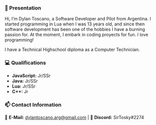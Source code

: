 ### 👋 Presentation

Hi, I’m Dylan Toscano, a Software Developer and Pilot from Argentina.
I started programming in Lua when I was 13 years old, and since then software development has been one of the hobbies I have a burning passion for.
At the moment, I embark in coding proyects for fun. I love programming!

I have a Technical Highschool diploma as a Computer Technician.

### 💻 Qualifications

- **JavaScript:** Jr/SSr
- **Java:** Jr/SSr
- **Lua:** Jr/SSr
- **C++:** Jr

### 📫 Contact Information

📧 **E-Mail:**  dylantoscano.arg@gmail.com | 🎤 **Discord:** SirTosky#2274
